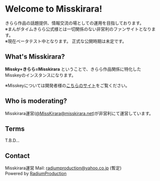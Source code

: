 # Welcome to Misskirara!

きらら作品の話題提供、情報交流の場としての運用を目指しております。  
※まんがタイムきらら公式様とは一切関係のない非営利のファンサイトとなります。  
※現在ベータテスト中となります。  正式な公開時期は未定です。

## What's Misskirara?


 **Missky+きらら=Misskirara**  ということで、きらら作品関係に特化したMisskeyのインスタンスになります。

※Misskeyについては開発者様の[こちらのサイト](https://misskey-hub.net/docs/misskey.html)をご覧ください。



## Who is moderating?

Misskirara運営([@MissKirara@misskirara.net](https://misskirara.net/@MissKirara))が非営利にて運営しています。




## Terms
T.B.D...



## Contact
Misskirara運営
Mail: radiumproduction@yahoo.co.jp (暫定)  
Powered by [RadiumProduction](https://radiumproduction.blog.shinobi.jp/)  

